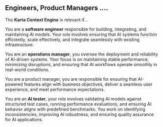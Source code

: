 ## Engineers, Product Managers ....

The **Karta Context Engine** is relevant if...

You are a **software engineer** responsible for building, integrating, and maintaining AI models. Your role involves ensuring that AI systems function efficiently, scale effectively, and integrate seamlessly with existing infrastructure.

You are an **operations manager**, you oversee the deployment and reliability of AI-driven systems. Your focus is on maintaining stable performance, minimizing disruptions, and ensuring that AI workflows operate smoothly in real-world conditions.

You are a product manager, you are responsible for ensuring that AI-powered features align with business objectives, deliver a seamless user experience, and meet performance expectations.

You are an **AI tester**, your role involves validating AI models against structured test cases, running performance evaluations, and ensuring AI behavior aligns with predefined benchmarks. You work on identifying inconsistencies, improving AI robustness, and ensuring quality assurance for AI applications.
